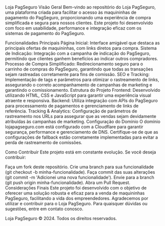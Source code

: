 Loja PagSeguro
Visão Geral
Bem-vindo ao repositório do Loja PagSeguro, uma plataforma criada para facilitar o acesso às maquininhas de pagamento do PagSeguro, proporcionando uma experiência de compra simplificada e segura para nossos clientes. Este projeto foi desenvolvido com foco em usabilidade, performance e integração eficaz com os sistemas de pagamento do PagSeguro.

Funcionalidades Principais
Página Inicial: Interface amigável que destaca as principais ofertas de maquininhas, com links diretos para compra.
Sistema de Indicação: Integração com a campanha de indicação do PagSeguro, permitindo que clientes ganhem benefícios ao indicar outros compradores.
Processo de Compra Simplificado: Redirecionamento seguro para o carrinho de compras do PagSeguro, garantindo que todas as transações sejam rastreadas corretamente para fins de comissão.
SEO e Tracking: Implementação de tags e parâmetros para otimizar o rastreamento de links, assegurando o correto acompanhamento de campanhas de marketing e garantindo o comissionamento.
Estrutura do Projeto
Frontend: Desenvolvido utilizando HTML, CSS e JavaScript para garantir uma experiência visual atraente e responsiva.
Backend: Utiliza integração com APIs do PagSeguro para processamento de pagamentos e gerenciamento de links de referência.
Tracking & Analytics: Configuração de parâmetros de rastreamento nos URLs para assegurar que as vendas sejam devidamente atribuídas às campanhas de marketing.
Configuração do Domínio
O domínio lojapagseguro.com está configurado com a Cloudflare para garantir segurança, performance e gerenciamento de DNS. Certifique-se de que as configurações de fallback estão corretamente implementadas para evitar a perda de rastreamento de comissões.

Como Contribuir
Este projeto está em constante evolução. Se você deseja contribuir:

Faça um fork deste repositório.
Crie uma branch para sua funcionalidade (git checkout -b minha-funcionalidade).
Faça commit das suas alterações (git commit -m 'Adicionei uma nova funcionalidade').
Envie para a branch (git push origin minha-funcionalidade).
Abra um Pull Request.
Considerações Finais
Este projeto foi desenvolvido com o objetivo de oferecer uma solução robusta e eficaz para a venda de maquininhas PagSeguro, facilitando a vida dos empreendedores. Agradecemos por utilizar e contribuir para o Loja PagSeguro. Para quaisquer dúvidas ou sugestões, entre em contato conosco.

Loja PagSeguro © 2024. Todos os direitos reservados.
